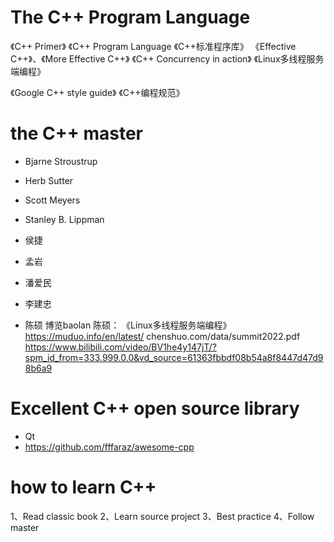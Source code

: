 <!--
 * @Author: Clark
 * @Email: haixuanwoTxh@gmail.com
 * @Date: 2024-02-19 10:25:27
 * @LastEditors: Clark
 * @LastEditTime: 2024-02-20 18:03:57
 * @Description: file content
-->

# The C++ Program Language

《C++ Primer》
《C++ Program Language
《C++标准程序库》
《Effective C++》、《More Effective C++》
《C++ Concurrency in action》
《Linux多线程服务端编程》


《Google C++ style guide》
《C++编程规范》

# the C++ master
- Bjarne Stroustrup
- Herb Sutter
- Scott Meyers
- Stanley B. Lippman

- 侯捷
- 孟岩
- 潘爱民
- 李建忠

- 陈硕
博览baolan
陈硕：
《Linux多线程服务端编程》
https://muduo.info/en/latest/
chenshuo.com/data/summit2022.pdf
https://www.bilibili.com/video/BV1he4y147jT/?spm_id_from=333.999.0.0&vd_source=61363fbbdf08b54a8f8447d47d98b6a9

# Excellent C++ open source library
- Qt
- https://github.com/fffaraz/awesome-cpp

# how to learn C++
1、Read classic book
2、Learn source project
3、Best practice
4、Follow master



